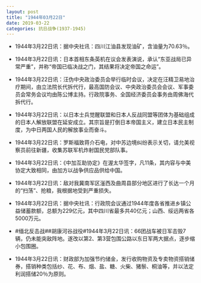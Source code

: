```yaml
---
layout: post
title: "1944年03月22日"
date: 2019-03-22
categories: 抗日战争(1937-1945)
---
```


<meta name="referrer" content="no-referrer" />

- 1944年3月22日讯：据中央社讯：四川江油县发现油矿，含油量为70.63％。 

- 1944年3月22日讯：日本首相东条英机在议会发表演说，承认“东亚战局已异常严重”，并称“帝国已临决战之门，其结果将决定帝国之命运”。 

- 1944年3月22日讯：汪伪中央政治委员会举行临时会议，决定在汪精卫易地治疗期间，由立法院长代拆代行，最高国防会议、中央政治委员会会议、军事委员会常务会议均由陈公博主持。行政院事务、全国经济委员会事务由周佛海代拆代行。 

- 1944年3月22日讯：以日本士兵觉醒联盟和日本人反战同盟等团体为基础组成的日本人解放联盟在延安成立。其宗旨是打倒日本帝国主义，建立日本民主制度，为中日两国人民的解放事业而奋斗。 

- 1944年3月22日讯：罗斯福致蒋介石电，对中苏边境纠纷表示关切，请允美视察员前往新疆，收集苏联军机炸射国民党部队事。 

- 1944年3月22日讯：《中加互助协定》在渥太华签字，凡11条，其内容与中美协定大致相同，由加方以战争供应品供给中国。 

- 1944年3月22日讯：敌对我冀南军区滏西及曲周县部分地区进行了长达一个月的“扫荡”、抢粮，我根据地受到严重损失。 

- 1944年3月22日讯：据中央社讯：行政院会议通过1944年度各省推进乡镇公益储蓄款额，总额为229亿元，其中四川省最多共40亿元；山西、绥远两省各5000万元。 

- #缅北反击战##胡康河谷战役#1944年3月22日讯：66团战车被日军击毁7辆，仍未能突敌阵地。遂改以第2、第3营包围公路以东日军两大据点，逐步缩小包围圈。 

- 1944年3月22日讯：财政部为加强节约储金，发行收购物资及专卖物资搭销储券，搭销种类包括纱、花、布、烟、盐、糖、火柴、猪鬃、桐油等，并以法定利润搭储20％为原则。 

